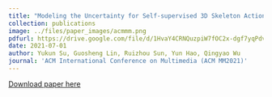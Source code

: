 ```yaml
---
title: "Modeling the Uncertainty for Self-supervised 3D Skeleton Action Representation Learning"
collection: publications
image: ../files/paper_images/acmmm.png
pdfurl: https://drive.google.com/file/d/1HvaY4CRNQuzpiW7fOC2x-dgf7yqPdvgh/view
date: 2021-07-01
author: Yukun Su, Guosheng Lin, Ruizhou Sun, Yun Hao, Qingyao Wu
journal: 'ACM International Conference on Multimedia (ACM MM2021)'
---
```


[Download paper here](https://drive.google.com/file/d/1HvaY4CRNQuzpiW7fOC2x-dgf7yqPdvgh/view)

